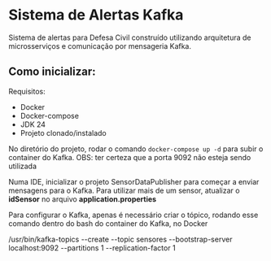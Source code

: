 # Sistema de Alertas Kafka
Sistema de alertas para Defesa Civil construído utilizando arquitetura de microsserviços e comunicação por mensageria Kafka.

## Como inicializar:
Requisitos:
- Docker
- Docker-compose
- JDK 24
- Projeto clonado/instalado

No diretório do projeto, rodar o comando `docker-compose up -d` para subir o container do Kafka.
OBS: ter certeza que a porta 9092 não esteja sendo utilizada

Numa IDE, inicializar o projeto SensorDataPublisher para começar a enviar mensagens para o Kafka. Para utilizar mais de um sensor, atualizar o **idSensor** no arquivo **application.properties**

Para configurar o Kafka, apenas é necessário criar o tópico, rodando esse comando dentro do bash do container do Kafka, no Docker

/usr/bin/kafka-topics --create --topic sensores --bootstrap-server localhost:9092 --partitions 1 --replication-factor 1
